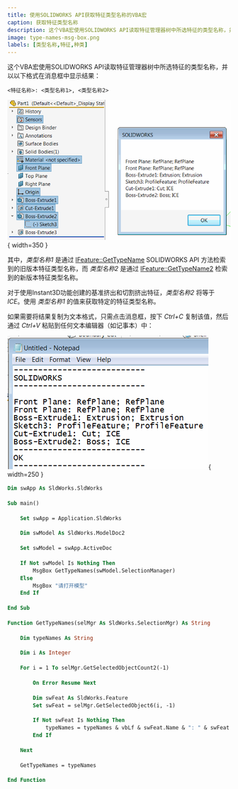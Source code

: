 ```yaml
---
title: 使用SOLIDWORKS API获取特征类型名称的VBA宏
caption: 获取特征类型名称
description: 这个VBA宏使用SOLIDWORKS API读取特征管理器树中所选特征的类型名称，并在消息框中显示结果。
image: type-names-msg-box.png
labels: [类型名称,特征,种类]
---
```


这个VBA宏使用SOLIDWORKS API读取特征管理器树中所选特征的类型名称，并以以下格式在消息框中显示结果：

~~~
<特征名称>: <类型名称1>, <类型名称2>
~~~

![在消息框中显示所选特征的类型名称](type-names-msg-box.png){ width=350 }

其中，*类型名称1* 是通过 [IFeature::GetTypeName](https://help.solidworks.com/2016/english/api/sldworksapi/solidworks.interop.sldworks~solidworks.interop.sldworks.ifeature~gettypename.html) SOLIDWORKS API 方法检索到的旧版本特征类型名称，而 *类型名称2* 是通过 [IFeature::GetTypeName2](https://help.solidworks.com/2016/english/api/sldworksapi/solidworks.interop.sldworks~solidworks.interop.sldworks.ifeature~gettypename2.html) 检索到的新版本特征类型名称。

对于使用Instant3D功能创建的基准挤出和切割挤出特征，*类型名称2* 将等于 *ICE*。使用 *类型名称1* 的值来获取特定的特征类型名称。

如果需要将结果复制为文本格式，只需点击消息框，按下 *Ctrl+C* 复制该值，然后通过 *Ctrl+V* 粘贴到任何文本编辑器（如记事本）中：

![将特征类型名称复制到记事本](type-name-msg-clipboard.png){ width=250 }

```vb
Dim swApp As SldWorks.SldWorks

Sub main()

    Set swApp = Application.SldWorks
    
    Dim swModel As SldWorks.ModelDoc2
    
    Set swModel = swApp.ActiveDoc
    
    If Not swModel Is Nothing Then
        MsgBox GetTypeNames(swModel.SelectionManager)
    Else
        MsgBox "请打开模型"
    End If
    
End Sub

Function GetTypeNames(selMgr As SldWorks.SelectionMgr) As String
    
    Dim typeNames As String
    
    Dim i As Integer
    
    For i = 1 To selMgr.GetSelectedObjectCount2(-1)
        
        On Error Resume Next
        
        Dim swFeat As SldWorks.Feature
        Set swFeat = selMgr.GetSelectedObject6(i, -1)
        
        If Not swFeat Is Nothing Then
            typeNames = typeNames & vbLf & swFeat.Name & ": " & swFeat.GetTypeName() & "; " & swFeat.GetTypeName2
        End If
        
    Next
    
    GetTypeNames = typeNames
    
End Function
```

